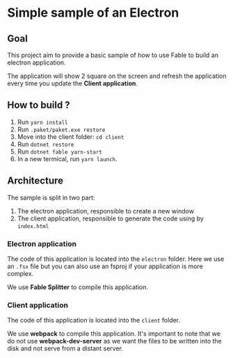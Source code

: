 # Simple sample of an Electron

## Goal

This project aim to provide a basic sample of how to use Fable to build an electron application.

The application will show 2 square on the screen and refresh the application every time you update the **Client application**.

## How to build ?

1. Run `yarn install`
2. Run `.paket/paket.exe restore`
3. Move into the client folder: `cd client`
4. Run `dotnet restore`
5. Run `dotnet fable yarn-start`
6. In a new termical, run `yarn launch`.

## Architecture

The sample is split in two part:

1. The electron application, responsible to create a new window
2. The client application, responsible to generate the code using by `index.html`

### Electron application

The code of this application is located into the `electron` folder. Here we use an `.fsx` file but you can also use an fsproj if your application is more complex.

We use **Fable Splitter** to compile this application.

### Client application

The code of this application is located into the `client` folder.

We use **webpack** to compile this application. It's important to note that we do not use **webpack-dev-server** as we want the files to be written into the disk and not serve from a distant server.